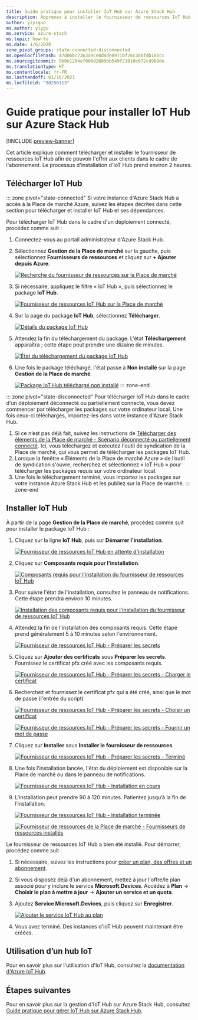```yaml
---
title: Guide pratique pour installer IoT Hub sur Azure Stack Hub
description: Apprenez à installer le fournisseur de ressources IoT Hub sur Azure Stack Hub.
author: yiyiguo
ms.author: yiygu
ms.service: azure-stack
ms.topic: how-to
ms.date: 1/6/2020
zone_pivot_groups: state-connected-disconnected
ms.openlocfilehash: 47d06bc7363a9ce8d4de8971bf26c38bfdb16bcc
ms.sourcegitcommit: 9b0e1264ef006d2009bb549f21010c672c49b9de
ms.translationtype: HT
ms.contentlocale: fr-FR
ms.lasthandoff: 01/16/2021
ms.locfileid: "98256113"
---
```

# <a name="how-to-install-iot-hub-on-azure-stack-hub"></a>Guide pratique pour installer IoT Hub sur Azure Stack Hub

[!INCLUDE [preview-banner](../includes/iot-hub-preview.md)]

Cet article explique comment télécharger et installer le fournisseur de ressources IoT Hub afin de pouvoir l'offrir aux clients dans le cadre de l'abonnement. Le processus d'installation d'IoT Hub prend environ 2 heures.

## <a name="download-iot-hub"></a>Télécharger IoT Hub

<!-- ### Connected Scenario -->
::: zone pivot="state-connected"
Si votre instance d'Azure Stack Hub a accès à la Place de marché Azure, suivez les étapes décrites dans cette section pour télécharger et installer IoT Hub et ses dépendances. 

Pour télécharger IoT Hub dans le cadre d'un déploiement connecté, procédez comme suit :

1. Connectez-vous au portail administrateur d'Azure Stack Hub. 
2. Sélectionnez **Gestion de la Place de marché** sur la gauche, puis sélectionnez **Fournisseurs de ressources** et cliquez sur **+ Ajouter depuis Azure**.

    [![Recherche du fournisseur de ressources sur la Place de marché](media/iot-hub-rp-install/marketplace-rp-add-from-azure.png)](media/iot-hub-rp-install/marketplace-rp-add-from-azure.png#lightbox)

3. Si nécessaire, appliquez le filtre « IoT Hub », puis sélectionnez le package **IoT Hub**.

    [![Fournisseur de ressources IoT Hub sur la Place de marché](../operator/media/iot-hub-rp-install/download1.png)](../operator/media/iot-hub-rp-install/download1.png#lightbox)

4. Sur la page du package **IoT Hub**, sélectionnez **Télécharger**.

    [![Détails du package IoT Hub](../operator/media/iot-hub-rp-install/download2.png)](../operator/media/iot-hub-rp-install/download2.png#lightbox)

5. Attendez la fin du téléchargement du package. L'état **Téléchargement** apparaîtra ; cette étape peut prendre une dizaine de minutes.

    [![État du téléchargement du package IoT Hub](../operator/media/iot-hub-rp-install/download3.png)](../operator/media/iot-hub-rp-install/download3.png#lightbox)

6. Une fois le package téléchargé, l'état passe à **Non installé** sur la page **Gestion de la Place de marché**.

    [![Package IoT Hub téléchargé non installé](../operator/media/iot-hub-rp-install/download4.png)](../operator/media/iot-hub-rp-install/download4.png#lightbox)
::: zone-end

<!-- ### Disconnected or partially connected scenario -->
::: zone pivot="state-disconnected"
Pour télécharger IoT Hub dans le cadre d'un déploiement déconnecté ou partiellement connecté, vous devez commencer par télécharger les packages sur votre ordinateur local. Une fois ceux-ci téléchargés, importez-les dans votre instance d'Azure Stack Hub.

1. Si ce n’est pas déjà fait, suivez les instructions de [Télécharger des éléments de la Place de marché - Scénario déconnecté ou partiellement connecté](azure-stack-download-azure-marketplace-item.md?pivots=state-disconnected). Ici, vous téléchargez et exécutez l'outil de syndication de la Place de marché, qui vous permet de télécharger les packages IoT Hub.
2. Lorsque la fenêtre « Éléments de la Place de marché Azure » de l’outil de syndication s'ouvre, recherchez et sélectionnez « IoT Hub » pour télécharger les packages requis sur votre ordinateur local.
3. Une fois le téléchargement terminé, vous importez les packages sur votre instance Azure Stack Hub et les publiez sur la Place de marché.
::: zone-end

## <a name="install-iot-hub"></a>Installer IoT Hub

À partir de la page **Gestion de la Place de marché**, procédez comme suit pour installer le package IoT Hub :

1. Cliquez sur la ligne **IoT Hub**, puis sur **Démarrer l'installation**.

    [![Fournisseur de ressources IoT Hub en attente d'installation](../operator/media/iot-hub-rp-install/install1.png)](../operator/media/iot-hub-rp-install/install1.png#lightbox)

2. Cliquez sur **Composants requis pour l'installation**.

    [![Composants requis pour l'installation du fournisseur de ressources IoT Hub](../operator/media/iot-hub-rp-install/install2.png)](../operator/media/iot-hub-rp-install/install2.png#lightbox)

3. Pour suivre l'état de l'installation, consultez le panneau de notifications. Cette étape prendra environ 10 minutes.

    [![Installation des composants requis pour l'installation du fournisseur de ressources IoT Hub](../operator/media/iot-hub-rp-install/install3.png)](../operator/media/iot-hub-rp-install/install3.png#lightbox)

4. Attendez la fin de l'installation des composants requis. Cette étape prend généralement 5 à 10 minutes selon l'environnement.

    [![Fournisseur de ressources IoT Hub - Préparer les secrets](../operator/media/iot-hub-rp-install/install4.png)](../operator/media/iot-hub-rp-install/install4.png#lightbox)

5. Cliquez sur **Ajouter des certificats** sous **Préparer les secrets**. Fournissez le certificat pfx créé avec les composants requis.

    [![Fournisseur de ressources IoT Hub - Préparer les secrets - Charger le certificat](../operator/media/iot-hub-rp-install/install5.png)](../operator/media/iot-hub-rp-install/install5.png#lightbox)

6. Recherchez et fournissez le certificat pfx qui a été créé, ainsi que le mot de passe (l'entrée du script)

    [![Fournisseur de ressources IoT Hub - Préparer les secrets - Choisir un certificat](../operator/media/iot-hub-rp-install/install6.png)](../operator/media/iot-hub-rp-install/install6.png#lightbox)

    [![Fournisseur de ressources IoT Hub - Préparer les secrets - Fournir un mot de passe](../operator/media/iot-hub-rp-install/install61.png)](../operator/media/iot-hub-rp-install/install61.png#lightbox)

7. Cliquez sur **Installer** sous **Installer le fournisseur de ressources**.

    [![Fournisseur de ressources IoT Hub - Préparer les secrets - Terminé](../operator/media/iot-hub-rp-install/install7.png)](../operator/media/iot-hub-rp-install/install7.png#lightbox)

8. Une fois l'installation lancée, l'état du déploiement est disponible sur la Place de marché ou dans le panneau de notifications.

    [![Fournisseur de ressources IoT Hub - Installation en cours](../operator/media/iot-hub-rp-install/install8.png)](../operator/media/iot-hub-rp-install/install8.png#lightbox)

9. L'installation peut prendre 90 à 120 minutes. Patientez jusqu’à la fin de l’installation.

    [![Fournisseur de ressources IoT Hub - Installation terminée](../operator/media/iot-hub-rp-install/install91.png)](../operator/media/iot-hub-rp-install/install91.png#lightbox)

    [![Fournisseur de ressources de la Place de marché - Fournisseurs de ressources installés](../operator/media/iot-hub-rp-install/install92.png)](../operator/media/iot-hub-rp-install/install92.png#lightbox)

Le fournisseur de ressources IoT Hub a bien été installé. Pour démarrer, procédez comme suit :

1. Si nécessaire, suivez les instructions pour [créer un plan, des offres et un abonnement](./service-plan-offer-subscription-overview.md).

2. Si vous disposez déjà d'un abonnement, mettez à jour l'offre/le plan associé pour y inclure le service **Microsoft.Devices**. Accédez à **Plan** -> **Choisir le plan à mettre à jour** -> **Ajouter un service et un quota**.

3. Ajoutez **Service Microsoft.Devices**, puis cliquez sur **Enregistrer**.

    [![Ajouter le service IoT Hub au plan](../operator/media/iot-hub-rp-install/pd2.png)](../operator/media/iot-hub-rp-install/pd2.png#lightbox)

4. Vous avez terminé. Des instances d'IoT Hub peuvent maintenant être créées.

## <a name="using-iot-hub"></a>Utilisation d’un hub IoT

Pour en savoir plus sur l'utilisation d'IoT Hub, consultez la [documentation d'Azure IoT Hub](/azure/iot-hub).

## <a name="next-steps"></a>Étapes suivantes

Pour en savoir plus sur la gestion d'IoT Hub sur Azure Stack Hub, consultez [Guide pratique pour gérer IoT Hub sur Azure Stack Hub](iot-hub-rp-manage.md).